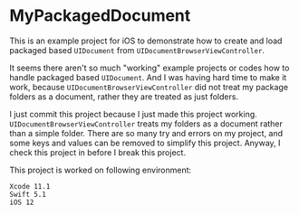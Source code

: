 # MyPackagedDocument

This is an example project for iOS to demonstrate how to create and load packaged based `UIDocument` from `UIDocumentBrowserViewController`.

It seems there aren't so much "working" example projects or codes how to handle packaged based `UIDocument`.  And I was having hard time to make it work, because `UIDocumentBrowserViewController` did not treat my package folders as a document, rather they are treated as just folders.

I just commit this project because I just made this project working.  `UIDocumentBrowserViewController` treats my folders as a document rather than a simple folder.  There are so many try and errors on my project, and some keys and values can be removed to simplify this project.  Anyway, I check this project in before I break this project.

This project is worked on following environment:

```
Xcode 11.1
Swift 5.1
iOS 12
```
